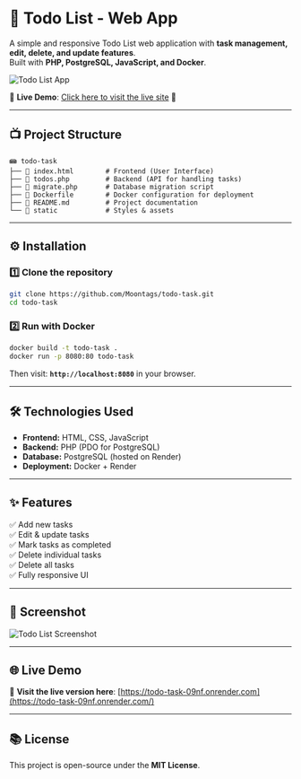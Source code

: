 # 📝 Todo List - Web App

A simple and responsive Todo List web application with **task management, edit, delete, and update features**.  
Built with **PHP, PostgreSQL, JavaScript, and Docker**.

![Todo List App](https://your-image-link-here.com/todo-screenshot.jpg)

🔗 **Live Demo**: [Click here to visit the live site](https://todo-task-09nf.onrender.com) 🚀

---

## **📺 Project Structure**
```
📾 todo-task
├── 📝 index.html        # Frontend (User Interface)
├── 📝 todos.php         # Backend (API for handling tasks)
├── 📝 migrate.php       # Database migration script
├── 📝 Dockerfile        # Docker configuration for deployment
├── 📝 README.md         # Project documentation
└── 📂 static            # Styles & assets
```

---

## **⚙️ Installation**
### **1️⃣ Clone the repository**
```bash
git clone https://github.com/Moontags/todo-task.git
cd todo-task
```

### **2️⃣ Run with Docker**
```bash
docker build -t todo-task .
docker run -p 8080:80 todo-task
```
Then visit: **`http://localhost:8080`** in your browser.

---

## **🛠️ Technologies Used**
- **Frontend:** HTML, CSS, JavaScript  
- **Backend:** PHP (PDO for PostgreSQL)  
- **Database:** PostgreSQL (hosted on Render)  
- **Deployment:** Docker + Render  

---

## **✨ Features**
✅ Add new tasks  
✅ Edit & update tasks  
✅ Mark tasks as completed  
✅ Delete individual tasks  
✅ Delete all tasks  
✅ Fully responsive UI  

---

## **📸 Screenshot**
![Todo List Screenshot](https://your-image-link-here.com/todo-screenshot.jpg)

---

## **🌐 Live Demo**
🔗 **Visit the live version here**: [https://todo-task-09nf.onrender.com](https://todo-task-09nf.onrender.com/)  

---

## **📚 License**
This project is open-source under the **MIT License**.



